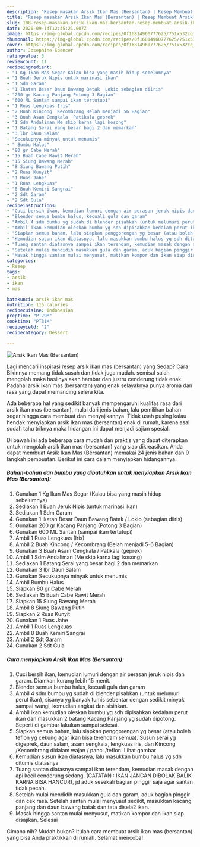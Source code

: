 ```yaml
---
description: "Resep masakan Arsik Ikan Mas (Bersantan) | Resep Membuat Arsik Ikan Mas (Bersantan) Yang Lezat"
title: "Resep masakan Arsik Ikan Mas (Bersantan) | Resep Membuat Arsik Ikan Mas (Bersantan) Yang Lezat"
slug: 108-resep-masakan-arsik-ikan-mas-bersantan-resep-membuat-arsik-ikan-mas-bersantan-yang-lezat
date: 2020-09-14T12:45:21.007Z
image: https://img-global.cpcdn.com/recipes/0f16814960777625/751x532cq70/arsik-ikan-mas-bersantan-foto-resep-utama.jpg
thumbnail: https://img-global.cpcdn.com/recipes/0f16814960777625/751x532cq70/arsik-ikan-mas-bersantan-foto-resep-utama.jpg
cover: https://img-global.cpcdn.com/recipes/0f16814960777625/751x532cq70/arsik-ikan-mas-bersantan-foto-resep-utama.jpg
author: Josephine Spencer
ratingvalue: 3
reviewcount: 11
recipeingredient:
- "1 Kg Ikan Mas Segar Kalau bisa yang masih hidup sebelumnya"
- "1 Buah Jeruk Nipis untuk marinasi ikan"
- "1 Sdm Garam"
- "1 Ikatan Besar Daun Bawang Batak  Lokio sebagian diiris"
- "200 gr Kacang Panjang Potong 3 Bagian"
- "600 ML Santan sampai ikan tertutupi"
- "1 Ruas Lengkuas Iris"
- "2 Buah Kincong  Kecombrang Belah menjadi 56 Bagian"
- "3 Buah Asam Cengkala  Patikala geprek"
- "1 Sdm Andaliman Me skip karna lagi kosong"
- "1 Batang Serai yang besar bagi 2 dan memarkan"
- "3 lbr Daun Salam"
- "Secukupnya minyak untuk menumis"
- " Bumbu Halus"
- "80 gr Cabe Merah"
- "15 Buah Cabe Rawit Merah"
- "15 Siung Bawang Merah"
- "8 Siung Bawang Putih"
- "2 Ruas Kunyit"
- "1 Ruas Jahe"
- "1 Ruas Lengkuas"
- "8 Buah Kemiri Sangrai"
- "2 Sdt Garam"
- "2 Sdt Gula"
recipeinstructions:
- "Cuci bersih ikan, kemudian lumuri dengan air perasan jeruk nipis dan garam. Diamkan kurang lebih 15 menit."
- "Blender semua bumbu halus, kecuali gula dan garam"
- "Ambil 4 sdm bumbu yg sudah di blender pisahkan (untuk melumuri perut ikan), sisanya yg banyak tumis sebentar dengan sedikit minyak sampai wangi, kemudian angkat dan sisihkan."
- "Ambil ikan kemudian oleskan bumbu yg sdh dipisahkan kedalam perut ikan dan masukkan 2 batang Kacang Panjang yg sudah dipotong. Seperti di gambar lakukan sampai selesai."
- "Siapkan semua bahan, lalu siapkan penggorengan yg besar (atau boleh teflon yg cekung agar ikan bisa terendam semua). Susun serai yg digeprek, daun salam, asam sengkala, lengkuas iris, dan Kincong /Kecombrang didalam wajan / panci /teflon. Lihat gambar"
- "Kemudian susun ikan diatasnya, lalu masukkan bumbu halus yg sdh ditumis diatasnya"
- "Tuang santan diatasnya sampai ikan terendam, kemudian masak dengan api kecil cenderung sedang. (CATATAN : IKAN JANGAN DIBOLAK BALIK KARNA BISA HANCUR), jd aduk sesekali bagian pinggir saja agar santan tidak pecah."
- "Setelah mulai mendidih masukkan gula dan garam, aduk bagian pinggir dan cek rasa. Setelah santan mulai menyuaut sedikit, masukkan kacang panjang dan daun bawang batak dan tata disela2 ikan."
- "Masak hingga santan mulai menyusut, matikan kompor dan ikan siap disajikan. Selesai"
categories:
- Resep
tags:
- arsik
- ikan
- mas

katakunci: arsik ikan mas 
nutrition: 115 calories
recipecuisine: Indonesian
preptime: "PT29M"
cooktime: "PT31M"
recipeyield: "2"
recipecategory: Dessert

---
```



![Arsik Ikan Mas (Bersantan)](https://img-global.cpcdn.com/recipes/0f16814960777625/751x532cq70/arsik-ikan-mas-bersantan-foto-resep-utama.jpg)

Lagi mencari inspirasi resep arsik ikan mas (bersantan) yang Sedap? Cara Bikinnya memang tidak susah dan tidak juga mudah. semisal salah mengolah maka hasilnya akan hambar dan justru cenderung tidak enak. Padahal arsik ikan mas (bersantan) yang enak selayaknya punya aroma dan rasa yang dapat memancing selera kita.



Ada beberapa hal yang sedikit banyak mempengaruhi kualitas rasa dari arsik ikan mas (bersantan), mulai dari jenis bahan, lalu pemilihan bahan segar hingga cara membuat dan menyajikannya. Tidak usah pusing kalau hendak menyiapkan arsik ikan mas (bersantan) enak di rumah, karena asal sudah tahu triknya maka hidangan ini dapat menjadi sajian spesial.


Di bawah ini ada beberapa cara mudah dan praktis yang dapat diterapkan untuk mengolah arsik ikan mas (bersantan) yang siap dikreasikan. Anda dapat membuat Arsik Ikan Mas (Bersantan) memakai 24 jenis bahan dan 9 langkah pembuatan. Berikut ini cara dalam menyiapkan hidangannya.

<!--inarticleads1-->

##### Bahan-bahan dan bumbu yang dibutuhkan untuk menyiapkan Arsik Ikan Mas (Bersantan):

1. Gunakan 1 Kg Ikan Mas Segar (Kalau bisa yang masih hidup sebelumnya)
1. Sediakan 1 Buah Jeruk Nipis (untuk marinasi ikan)
1. Sediakan 1 Sdm Garam
1. Gunakan 1 Ikatan Besar Daun Bawang Batak / Lokio (sebagian diiris)
1. Gunakan 200 gr Kacang Panjang (Potong 3 Bagian)
1. Gunakan 600 ML Santan (sampai ikan tertutupi)
1. Ambil 1 Ruas Lengkuas (Iris)
1. Ambil 2 Buah Kincong / Kecombrang (Belah menjadi 5-6 Bagian)
1. Gunakan 3 Buah Asam Cengkala / Patikala (geprek)
1. Ambil 1 Sdm Andaliman (Me skip karna lagi kosong)
1. Sediakan 1 Batang Serai yang besar bagi 2 dan memarkan
1. Gunakan 3 lbr Daun Salam
1. Gunakan Secukupnya minyak untuk menumis
1. Ambil  Bumbu Halus
1. Siapkan 80 gr Cabe Merah
1. Sediakan 15 Buah Cabe Rawit Merah
1. Siapkan 15 Siung Bawang Merah
1. Ambil 8 Siung Bawang Putih
1. Siapkan 2 Ruas Kunyit
1. Gunakan 1 Ruas Jahe
1. Ambil 1 Ruas Lengkuas
1. Ambil 8 Buah Kemiri Sangrai
1. Ambil 2 Sdt Garam
1. Gunakan 2 Sdt Gula




<!--inarticleads2-->

##### Cara menyiapkan Arsik Ikan Mas (Bersantan):

1. Cuci bersih ikan, kemudian lumuri dengan air perasan jeruk nipis dan garam. Diamkan kurang lebih 15 menit.
1. Blender semua bumbu halus, kecuali gula dan garam
1. Ambil 4 sdm bumbu yg sudah di blender pisahkan (untuk melumuri perut ikan), sisanya yg banyak tumis sebentar dengan sedikit minyak sampai wangi, kemudian angkat dan sisihkan.
1. Ambil ikan kemudian oleskan bumbu yg sdh dipisahkan kedalam perut ikan dan masukkan 2 batang Kacang Panjang yg sudah dipotong. Seperti di gambar lakukan sampai selesai.
1. Siapkan semua bahan, lalu siapkan penggorengan yg besar (atau boleh teflon yg cekung agar ikan bisa terendam semua). Susun serai yg digeprek, daun salam, asam sengkala, lengkuas iris, dan Kincong /Kecombrang didalam wajan / panci /teflon. Lihat gambar
1. Kemudian susun ikan diatasnya, lalu masukkan bumbu halus yg sdh ditumis diatasnya
1. Tuang santan diatasnya sampai ikan terendam, kemudian masak dengan api kecil cenderung sedang. (CATATAN : IKAN JANGAN DIBOLAK BALIK KARNA BISA HANCUR), jd aduk sesekali bagian pinggir saja agar santan tidak pecah.
1. Setelah mulai mendidih masukkan gula dan garam, aduk bagian pinggir dan cek rasa. Setelah santan mulai menyuaut sedikit, masukkan kacang panjang dan daun bawang batak dan tata disela2 ikan.
1. Masak hingga santan mulai menyusut, matikan kompor dan ikan siap disajikan. Selesai




Gimana nih? Mudah bukan? Itulah cara membuat arsik ikan mas (bersantan) yang bisa Anda praktikkan di rumah. Selamat mencoba!
